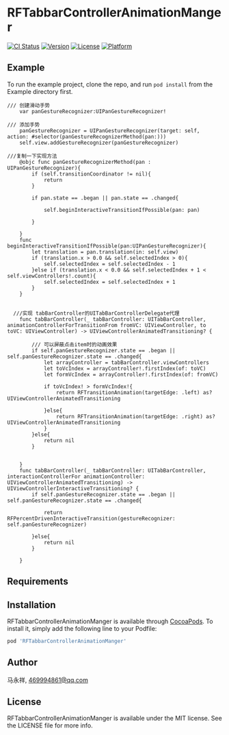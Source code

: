 # RFTabbarControllerAnimationManger

[![CI Status](https://img.shields.io/travis/马永祥/RFTabbarControllerAnimationManger.svg?style=flat)](https://travis-ci.org/马永祥/RFTabbarControllerAnimationManger)
[![Version](https://img.shields.io/cocoapods/v/RFTabbarControllerAnimationManger.svg?style=flat)](https://cocoapods.org/pods/RFTabbarControllerAnimationManger)
[![License](https://img.shields.io/cocoapods/l/RFTabbarControllerAnimationManger.svg?style=flat)](https://cocoapods.org/pods/RFTabbarControllerAnimationManger)
[![Platform](https://img.shields.io/cocoapods/p/RFTabbarControllerAnimationManger.svg?style=flat)](https://cocoapods.org/pods/RFTabbarControllerAnimationManger)

## Example

To run the example project, clone the repo, and run `pod install` from the Example directory first.
```
/// 创建滑动手势
 	var panGestureRecognizer:UIPanGestureRecognizer!

/// 添加手势
 	panGestureRecognizer = UIPanGestureRecognizer(target: self, action: #selector(panGestureRecognizerMethod(pan:)))
    self.view.addGestureRecognizer(panGestureRecognizer)

///复制一下实现方法
    @objc func panGestureRecognizerMethod(pan : UIPanGestureRecognizer){
        if (self.transitionCoordinator != nil){
            return
        }
        
        if pan.state == .began || pan.state == .changed{
            
            self.beginInteractiveTransitionIfPossible(pan: pan)
            
        }

    }
    func beginInteractiveTransitionIfPossible(pan:UIPanGestureRecognizer){
        let translation = pan.translation(in: self.view)
        if (translation.x > 0.0 && self.selectedIndex > 0){
            self.selectedIndex = self.selectedIndex - 1
        }else if (translation.x < 0.0 && self.selectedIndex + 1 < self.viewControllers!.count){
            self.selectedIndex = self.selectedIndex + 1
        }
    }


  ///实现 tabBarController的UITabBarControllerDelegate代理
    func tabBarController(_ tabBarController: UITabBarController, animationControllerForTransitionFrom fromVC: UIViewController, to toVC: UIViewController) -> UIViewControllerAnimatedTransitioning? {
        
        /// 可以屏蔽点击item时的动画效果
        if self.panGestureRecognizer.state == .began || self.panGestureRecognizer.state == .changed{
            let arrayController = tabBarController.viewControllers
            let toVcIndex = arrayController!.firstIndex(of: toVC)
            let formVcIndex = arrayController!.firstIndex(of: fromVC)
            
            if toVcIndex! > formVcIndex!{
                return RFTransitionAnimation(targetEdge: .left) as? UIViewControllerAnimatedTransitioning
                
            }else{
                return RFTransitionAnimation(targetEdge: .right) as? UIViewControllerAnimatedTransitioning
            }
        }else{
            return nil
        }
        
        
    }
    func tabBarController(_ tabBarController: UITabBarController, interactionControllerFor animationController: UIViewControllerAnimatedTransitioning) -> UIViewControllerInteractiveTransitioning? {
        if self.panGestureRecognizer.state == .began || self.panGestureRecognizer.state == .changed{
            
            return RFPercentDrivenInteractiveTransition(gestureRecognizer: self.panGestureRecognizer)
            
        }else{
            return nil
        }
        
    }

```

## Requirements

## Installation

RFTabbarControllerAnimationManger is available through [CocoaPods](https://cocoapods.org). To install
it, simply add the following line to your Podfile:

```ruby
pod 'RFTabbarControllerAnimationManger'
```

## Author

马永祥, 469994861@qq.com

## License

RFTabbarControllerAnimationManger is available under the MIT license. See the LICENSE file for more info.
